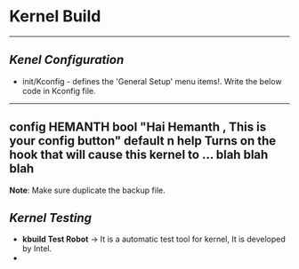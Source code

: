 # Kernel Build
---

***Kenel Configuration***
---

 * init/Kconfig - defines the 'General Setup' menu items!. Write the below code in Kconfig file.

---
 config HEMANTH
        bool "Hai Hemanth , This is your config button"
        default n
        help
        Turns on the hook that will cause this kernel to ...
        blah blah blah
---

**Note**: Make sure duplicate the backup file. 

***Kernel Testing***
---

 * **kbuild Test Robot**  -> It is a automatic test tool for kernel, It is developed by Intel. 
 *
